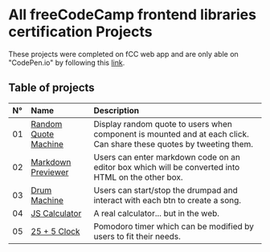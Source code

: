 # All freeCodeCamp frontend libraries certification Projects

These projects were completed on fCC web app and are only able on "CodePen.io" by following this [link](https://www.freecodecamp.org/certification/Paul_Mallet/front-end-development-libraries).

## Table of projects

| N° | Name     | Description                |
| :-------- | :------- | :------------------------- |
| 01 | [Random Quote Machine](https://codepen.io/Paul-Mallet/pen/JjqPVVy) | Display random quote to users when component is mounted and at each click. Can share these quotes by tweeting them. |
| 02 | [Markdown Previewer](https://codepen.io/Paul-Mallet/details/ZENEOww) | Users can enter markdown code on an editor box which will be converted into HTML on the other box. |
| 03 | [Drum Machine](https://codepen.io/Paul-Mallet/pen/wvbvpMm) | Users can start/stop the drumpad and interact with each btn to create a song. |
| 04 | [JS Calculator](https://codepen.io/Paul-Mallet/pen/yLWyodm) | A real calculator... but in the web. |
| 05 | [25 + 5 Clock](https://codepen.io/Paul-Mallet/pen/abrOVVK) | Pomodoro timer which can be modified by users to fit their needs. |